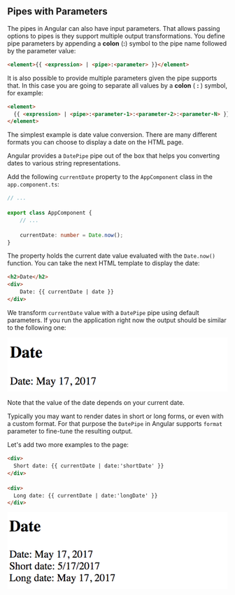 ## Pipes with Parameters

The pipes in Angular can also have input parameters. That allows passing options to pipes is they support multiple output transformations.
You define pipe parameters by appending a **colon** (**:**) symbol to the pipe name followed by the parameter value:

```html
<element>{{ <expression> | <pipe>:<parameter> }}</element>
```

It is also possible to provide multiple parameters given the pipe supports that.
In this case you are going to separate all values by a **colon** ( **:** ) symbol, for example:

```html
<element>
  {{ <expression> | <pipe>:<parameter-1>:<parameter-2>:<parameter-N> }}
</element>
```

The simplest example is date value conversion.
There are many different formats you can choose to display a date on the HTML page.

Angular provides a `DatePipe` pipe out of the box that helps you converting dates to various string representations.

Add the following `currentDate` property to the `AppComponent` class in the `app.component.ts`:

```ts
// ...

export class AppComponent {
    // ...

    currentDate: number = Date.now();
}
```

The property holds the current date value evaluated with the `Date.now()` function.
You can take the next HTML template to display the date:

```html
<h2>Date</h2>
<div>
    Date: {{ currentDate | date }}
</div>
```

We transform `currentDate` value with a `DatePipe` pipe using default parameters.
If you run the application right now the output should be similar to the following one:

![Date Pipe](images/pipes-date-01.png)

Note that the value of the date depends on your current date.

Typically you may want to render dates in short or long forms, or even with a custom format.
For that purpose the `DatePipe` in Angular supports `format` parameter to fine-tune the resulting output.

Let's add two more examples to the page:

```html
<div>
  Short date: {{ currentDate | date:'shortDate' }}
</div>

<div>
  Long date: {{ currentDate | date:'longDate' }}
</div>
```

![Date Pipe Format](images/pipes-date-02.png)
